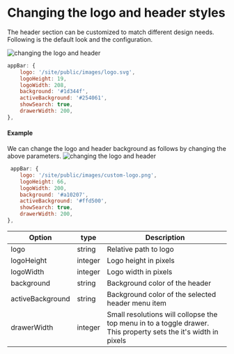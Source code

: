 # Changing the logo and header styles

The header section can be customized to match different design needs. Following is the default look and the configuration.

 ![changing the logo and header](../../../../assets/img/Learn/changing-the-logo-and-header1.png) 

```js
appBar: {
    logo: '/site/public/images/logo.svg',
    logoHeight: 19,
    logoWidth: 208,
    background: '#1d344f',
    activeBackground: '#254061',
    showSearch: true,
    drawerWidth: 200,
},
```
#### Example

We can change the logo and header background as follows by changing the above parameters.
 ![changing the logo and header](../../../../assets/img/Learn/changing-the-logo-and-header2.png) 

```js
 appBar: {
    logo: '/site/public/images/custom-logo.png',
    logoHeight: 66,
    logoWidth: 200,
    background: '#a10207',
    activeBackground: '#ffd500',
    showSearch: true,
    drawerWidth: 200,
},
```

| Option | type | Description |
| ------ | -- | ----------- |
| logo | string | Relative path to logo |
| logoHeight | integer | Logo height in pixels |
| logoWidth | integer | Logo width in pixels |
| background | string | Background color of the header |
| activeBackground | string | Background color of the selected header menu item |
| drawerWidth | integer | Small resolutions will collopse the top menu in to a toggle drawer. This property sets the it's width in pixels |